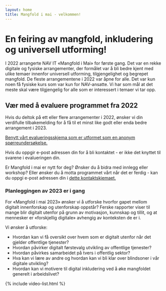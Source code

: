 ```yaml
---
layout: home 
title: Mangfold i mai - velkommen!
---
```

# En feiring av mangfold, inkludering og universell utforming!

I 2022 arrangerte NAV IT «Mangfold i Mai» for første gang. Det var en rekke digitale og fysiske arrangementer, der formålet var å bli bedre kjent med ulike temaer innenfor universell utforming, tilgjengelighet og begrepet mangfold. De fleste arrangementene i 2022 var åpne for alle. Det var kun noen få fysiske kurs som var kun for NAV-ansatte. Vi har som mål at det meste skal være tilgjengelig for alle som er interessert i temaer vi tar opp. 


## Vær med å evaluere programmet fra 2022

Hvis du deltok på ett eller flere arrangementer i 2022, ønsker vi din verdifulle tilbakemelding for å få til et minst like godt eller enda bedre arrangement i 2023.

[Benytt vårt evalueringsskjema som er utformet som en anonym spørreundersøkelse.](https://www.survey-xact.no/LinkCollector?key=E163UG4ALN16)

Hvis du oppgir e-post adressen din for å bli kontaktet - er ikke det knyttet til svarene i evalueringen din.

Er Mangfold i mai er nytt for deg? Ønsker du å bidra med innlegg eller workshop? Eller ønsker du å motta programmet vårt når det er ferdig - kan du oppgi e-post adressen din i [dette kontaktskjemaet.](https://www.survey-xact.no/LinkCollector?key=N2QU3MKTS51K)
 

### Planleggingen av 2023 er i gang

For «Mangfold i mai 2023» ønsker vi å utforske hvorfor gapet mellom digitalt innenforskap og utenforskap oppstår? Ferske rapporter viser til mange blir digitalt utenfor på grunn av motivasjon, kunnskap og tillit, og at mennesker er «forskjellig digitale» avhengig av konteksten de er i.

Vi ønsker å utforske:

* Hvordan kan vi få oversikt over hvem som er digitalt utenfor når det gjelder offentlige tjenester?
* Hvordan påvirker digitalt førstevalg utvikling av offentlige tjenester? 
* Hvordan påvirkes samarbeidet på tvers i offentlig sektor? 
* Hva kan vi lære av andre og hvordan kan vi bli klar over blindsoner i vår digitale utvikling?
* Hvordan kan vi motivere til digital inkludering ved å øke mangfoldet generelt i arbeidslivet?



{% include video-list.html %}
